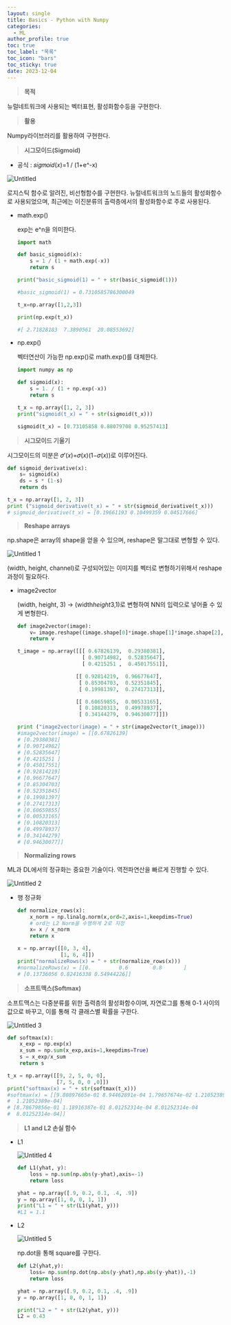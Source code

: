 ```yaml
---
layout: single
title: Basics - Python with Numpy
categories:
  - ML
author_profile: true
toc: true
toc_label: "목록"
toc_icon: "bars"
toc_sticky: true
date: 2023-12-04
---
```




> **목적**
> 

뉴럴네트워크에 사용되는 벡터표현, 활성화함수등을 구현한다.

> **활용**
> 

Numpy라이브러리를 활용하여 구현한다.

> **시그모이드(Sigmoid)**
> 

- 공식 : 𝑠𝑖𝑔𝑚𝑜𝑖𝑑(𝑥)=1 / (1+e^-x)

![Untitled](https://github.com/Jongwon0280/Jongwon0280.github.io/assets/56438131/751a1c2a-6508-42f7-ac40-dc8db0904dc4)

로지스틱 함수로 알려진, 비선형함수를 구현한다. 뉴럴네트워크의 노드들의 활성화함수로 사용되었으며, 최근에는 이진분류의 출력층에서의 활성화함수로 주로 사용된다.

- math.exp()
    
    exp는 e^n을 의미한다.
    
    ```python
    import math
    
    def basic_sigmoid(x):
    	s = 1 / (1 + math.exp(-x))
    	return s
    
    print("basic_sigmoid(1) = " + str(basic_sigmoid(1)))
    
    #basic_sigmoid(1) = 0.7310585786300049
    
    t_x=np.array([1,2,3])
    
    print(np.exp(t_x))
    
    #[ 2.71828183  7.3890561  20.08553692]
    ```
    

- np.exp()
    
    벡터연산이 가능한 np.exp()로 math.exp()를 대체한다.
    
    ```python
    import numpy as np
    
    def sigmoid(x):
    	s = 1. / (1 + np.exp(-x))
    	return s
    
    t_x = np.array([1, 2, 3])
    print("sigmoid(t_x) = " + str(sigmoid(t_x)))
    
    sigmoid(t_x) = [0.73105858 0.88079708 0.95257413]
    ```
    

> **시그모이드 기울기**
> 

시그모이드의 미분은 𝜎′(𝑥)=𝜎(𝑥)(1−𝜎(𝑥))로 이루어진다.

```python
def sigmoid_derivative(x):
	s= sigmoid(x)
	ds = s * (1-s)
	return ds

t_x = np.array([1, 2, 3])
print ("sigmoid_derivative(t_x) = " + str(sigmoid_derivative(t_x)))
# sigmoid_derivative(t_x) = [0.19661193 0.10499359 0.04517666]
```

> **Reshape arrays**
> 

np.shape은 array의 shape을 얻을 수 있으며, reshape은 말그대로 변형할 수 있다.

![Untitled 1](https://github.com/Jongwon0280/Jongwon0280.github.io/assets/56438131/81bc6b74-9317-48d9-b112-7a1459fcf396)

(width, height, channel)로 구성되어있는 이미지를 벡터로 변형하기위해서 reshape과정이 필요하다.

- image2vector
    
    (width, height, 3) → (width*height*3,1)로 변형하여 NN의 입력으로 넣어줄 수 있게 변형한다.
    
    ```python
    def image2vector(image):
    	v= image.reshape((image.shape[0]*image.shape[1]*image.shape[2],1))
    	return v
    
    t_image = np.array([[[ 0.67826139,  0.29380381],
                         [ 0.90714982,  0.52835647],
                         [ 0.4215251 ,  0.45017551]],
    
                       [[ 0.92814219,  0.96677647],
                        [ 0.85304703,  0.52351845],
                        [ 0.19981397,  0.27417313]],
    
                       [[ 0.60659855,  0.00533165],
                        [ 0.10820313,  0.49978937],
                        [ 0.34144279,  0.94630077]]])
    
    print ("image2vector(image) = " + str(image2vector(t_image)))
    #image2vector(image) = [[0.67826139]
    # [0.29380381]
    # [0.90714982]
    # [0.52835647]
    # [0.4215251 ]
    # [0.45017551]
    # [0.92814219]
    # [0.96677647]
    # [0.85304703]
    # [0.52351845]
    # [0.19981397]
    # [0.27417313]
    # [0.60659855]
    # [0.00533165]
    # [0.10820313]
    # [0.49978937]
    # [0.34144279]
    # [0.94630077]]
    
    ```
    

> **Normalizing rows**
> 

ML과 DL에서의 정규화는 중요한 기술이다. 역전파연산을 빠르게 진행할 수 있다.

![Untitled 2](https://github.com/Jongwon0280/Jongwon0280.github.io/assets/56438131/ce7e1f0b-b7f9-4b42-9d23-dd7b7b644db8)

- 행 정규화
    
    ```python
    def normalize_rows(x):
    	x_norm = np.linalg.norm(x,ord=2,axis=1,keepdims=True)
    	# ord는 L2 Norm을 수행하게 2로 지정
    	x= x / x_norm
    	return x
    
    x = np.array([[0, 3, 4],
                  [1, 6, 4]])
    print("normalizeRows(x) = " + str(normalize_rows(x)))
    #normalizeRows(x) = [[0.         0.6        0.8       ]
    # [0.13736056 0.82416338 0.54944226]]
    ```
    

> **소프트맥스(Softmax)**
> 

소프트맥스는 다중분류를 위한 출력층의 활성화함수이며, 자연로그를 통해 0-1 사이의 값으로 바꾸고, 이를 통해 각 클래스별 확률을 구한다.

![Untitled 3](https://github.com/Jongwon0280/Jongwon0280.github.io/assets/56438131/e898f014-a546-4fab-84ec-6da32b4e523e)

```python
def softmax(x):
	x_exp = np.exp(x)
	x_sum = np.sum(x_exp,axis=1,keepdims=True)
	s = x_exp/x_sum
	return s 

t_x = np.array([[9, 2, 5, 0, 0],
                [7, 5, 0, 0 ,0]])
print("softmax(x) = " + str(softmax(t_x)))
#softmax(x) = [[9.80897665e-01 8.94462891e-04 1.79657674e-02 1.21052389e-04
#  1.21052389e-04]
# [8.78679856e-01 1.18916387e-01 8.01252314e-04 8.01252314e-04
#  8.01252314e-04]]
```

> **L1 and L2 손실 함수**
> 

- L1
    
    ![Untitled 4](https://github.com/Jongwon0280/Jongwon0280.github.io/assets/56438131/92a596de-51ff-4c08-9ca5-6ecb8b9b0448)
    
    ```python
    def L1(yhat, y):
    	loss = np.sum(np.abs(y-yhat),axis=-1)
    	return loss
    
    yhat = np.array([.9, 0.2, 0.1, .4, .9])
    y = np.array([1, 0, 0, 1, 1])
    print("L1 = " + str(L1(yhat, y)))
    #L1 = 1.1
    ```
    

- L2
    
   
    ![Untitled 5](https://github.com/Jongwon0280/Jongwon0280.github.io/assets/56438131/866b15f3-572d-4a04-b861-1ba4cdead298)

    np.dot을 통해 square를 구한다.
    
    ```python
    def L2(yhat,y):
    	loss= np.sum(np.dot(np.abs(y-yhat),np.abs(y-yhat)),-1)
    	return loss
    
    yhat = np.array([.9, 0.2, 0.1, .4, .9])
    y = np.array([1, 0, 0, 1, 1])
    
    print("L2 = " + str(L2(yhat, y)))
    L2 = 0.43
    ```

